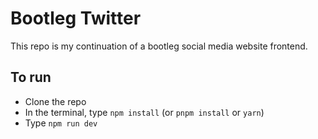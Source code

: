 # Bootleg Twitter

This repo is my continuation of a bootleg social media website frontend.

## To run

- Clone the repo
- In the terminal, type `npm install` (or `pnpm install` or `yarn`)
- Type `npm run dev`
